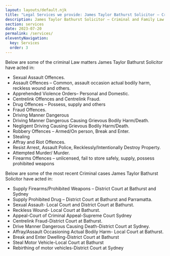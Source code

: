 ```yaml
---
layout: layouts/default.njk
title: "Legal Services we provide: James Taylor Bathurst Solicitor – Criminal and Family Law Lawyer"
description: James Taylor Bathurst Solicitor – Criminal and Family Law Lawyer offering specialist advice and or representation in Criminal and Family Law matters and services in all areas of law including Conveyancing, Wills Probate and Administration.
section: services
date: 2023-07-20
permalink: /services/
eleventyNavigation:
  key: Services
  order: 3
---
```




<div class="entry-content">

<p>Below are some of the criminal Law matters James Taylor Bathurst Solicitor have acted in:</p>
<ul>
<li>Sexual Assault Offences.</li>
<li>Assault Offences – Common, assault occasion actual bodily harm, reckless wound and others.</li>
<li>Apprehended Violence Orders– Personal and Domestic.</li>
<li>Centrelink Offences and Centrelink Fraud.</li>
<li>Drug Offences – Possess, supply and others</li>
<li>Fraud Offences.</li>
<li>Driving Manner Dangerous</li>
<li>Driving Manner Dangerous Causing Grievous Bodily Harm/Death.</li>
<li>Negligent Driving Causing Grievous Bodily Harm/Death.</li>
<li>Robbery Offences – Armed/On person, Break and Enter.</li>
<li>Stealing</li>
<li>Affray and Riot Offences.</li>
<li>Resist Arrest, Assault Police, Recklessly/Intentionally Destroy Property.</li>
<li>Attempted Murder/ Murder.</li>
<li>Firearms Offences – unlicensed, fail to store safely, supply, possess prohibited weapons</li>
</ul>
<p>Below are some of the most recent Criminal cases James Taylor Bathurst Solicitor have acted in:</p>
<ul>
<li>Supply Firearms/Prohibited Weapons – District Court at Bathurst and Sydney</li>
<li>Supply Prohibited Drug – District Court at Bathurst and Parramatta.</li>
<li>Sexual Assault- Local Court and District Court at Bathurst.</li>
<li>Reckless Wound- Local Court at Bathurst.</li>
<li>Appeal-Court of Criminal Appeal-Supreme Court Sydney</li>
<li>Centrelink Fraud-District Court at Bathurst.</li>
<li>Drive Manner Dangerous Causing Death-District Court at Sydney.</li>
<li>Affray/Assault Occasioning Actual Bodily Harm- Local Court at Bathurst.</li>
<li>Break and Enter Dwelling-District Court at Bathurst</li>
<li>Steal Motor Vehicle-Local Court at Bathurst</li>
<li>Rebirthing of motor vehicles-District Court at Sydney</li>
</ul>
</div>
